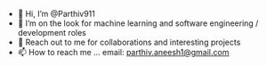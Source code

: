 - 👋 Hi, I’m @Parthiv911
- 👀 I’m on the look for machine learning and software engineering / development roles
- 👀 Reach out to me for collaborations and interesting projects
- 📫 How to reach me ... email: parthiv.aneesh1@gmail.com

<!---
Parthiv911/Parthiv911 is a ✨ special ✨ repository because its `README.md` (this file) appears on your GitHub profile.
You can click the Preview link to take a look at your changes.
--->
